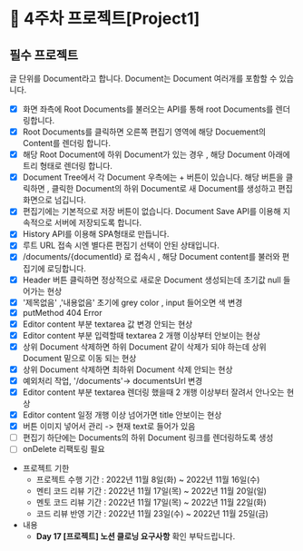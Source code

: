 # 📌 4주차 프로젝트[Project1]

## 필수 프로젝트

글 단위를 Document라고 합니다. Document는 Document 여러개를 포함할 수 있습니다.
- [x] 화면 좌측에 Root Documents를 불러오는 API를 통해 root Documents를 렌더링합니다.
- [x] Root Documents를 클릭하면 오른쪽 편집기 영역에 해당 Docuement의 Content를 렌더링 합니다.
- [x] 해당 Root Document에 하위 Document가 있는 경우 , 해당 Document 아래에 트리 형태로 렌더링 합니다.
- [x] Document Tree에서 각 Document 우측에는 + 버튼이 있습니다. 해당 버튼을 클릭하면 , 클릭한 Document의 하위 Document로 새 Document를 생성하고 편집화면으로 넘깁니다.
- [x] 편집기에는 기본적으로 저장 버튼이 없습니다. Document Save API를 이용해 지속적으로 서버에 저장되도록 합니다.
- [x] History API를 이용해 SPA형태로 만듭니다.
- [x] 루트 URL 접속 시엔 별다른 편집기 선택이 안된 상태입니다.
- [x] /documents/{documentId} 로 접속시 , 해당 Document content를 불러와 편집기에 로딩합니다.
- [x] Header 버튼 클릭하면 정상적으로 새로운 Document 생성되는데 초기값 null 들어가는 현상
- [x] '제목없음' ,'내용없음' 초기에 grey color , input 들어오면 색 변경
- [x] putMethod 404 Error
- [x] Editor content 부분 textarea 값 변경 안되는 현상
- [x] Editor content 부분 입력할때 textarea 2 개행 이상부터 안보이는 현상
- [x] 상위 Document 삭제하면 하위 Document 같이 삭제가 되야 하는데 상위 Document 밑으로 이동 되는 현상
- [x] 상위 Document 삭제하면 최하위 Document 삭제 안되는 현상
- [x] 예외처리 작업, '/documents'-> documentsUrl 변경
- [x] Editor content 부분 textarea 렌더링 했을때 2 개행 이상부터 잘려서 안나오는 현상
- [x] Editor content 일정 개행 이상 넘어가면 title 안보이는 현상
- [x] 버튼 이미지 넣어서 관리 -> 현재 text로 들어가 있음
- [ ] 편집기 하단에는  Documents의 하위 Document 링크를 렌더링하도록 생성
- [ ] onDelete 리팩토링 필요 

- 프로젝트 기한
  - 프로젝트 수행 기간 : 2022년 11월 8일(화) ~ 2022년 11월 16일(수)
  - 멘티 코드 리뷰 기간 : 2022년 11월 17일(목) ~ 2022년 11월 20일(일)
  - 멘토 코드 리뷰 기간 : 2022년 11월 17일(목) ~ 2022년 11월 22일(화)
  - 코드 리뷰 반영 기간 : 2022년 11월 23일(수) ~ 2022년 11월 25일(금)
- 내용
  - **Day 17 [프로젝트] 노션 클로닝 요구사항** 확인 부탁드립니다.